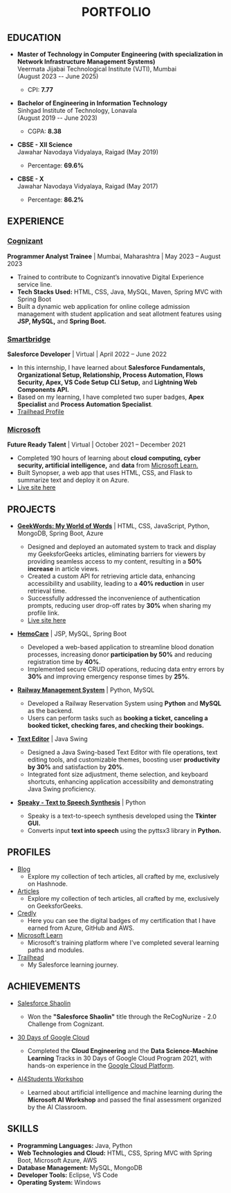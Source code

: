 <h1 align="center">PORTFOLIO</h1>

## EDUCATION

- **Master of Technology in Computer Engineering (with specialization in Network Infrastructure Management Systems)**
  <br>
  Veermata Jijabai Technological Institute (VJTI), Mumbai
  <br>
  (August 2023 -- June 2025)
  - CPI: **7.77**
  
- **Bachelor of Engineering in Information Technology**
  <br>
   Sinhgad Institute of Technology, Lonavala
   <br>
  (August 2019 -- June 2023)
  - CGPA: **8.38**

- **CBSE - XII Science**
  <br>
  Jawahar Navodaya Vidyalaya, Raigad (May 2019)
  - Percentage: **69.6%**
 
- **CBSE - X**
  <br>
  Jawahar Navodaya Vidyalaya, Raigad (May 2017)
  - Percentage: **86.2%**


## EXPERIENCE

### [Cognizant](https://drive.google.com/file/d/1MOVe1sSVTi5y5fQ9HPnBwG-TTolBwaEY/view)
**Programmer Analyst Trainee** | Mumbai, Maharashtra | May 2023 – August 2023
 - Trained to contribute to Cognizant’s innovative Digital Experience service line.
 - **Tech Stacks Used:** HTML, CSS, Java, MySQL, Maven, Spring MVC with Spring Boot
 - Built a dynamic web application for online college admission management with student application and seat allotment features using **JSP, MySQL,** and **Spring Boot.**


### [Smartbridge](https://smartinternz.com/internships/salesforce_certificates/4b5b81483048c8942ed00caaa17b9535)  
**Salesforce Developer** | Virtual | April 2022 – June 2022
   - In this internship, I have learned about **Salesforce Fundamentals, Organizational Setup, Relationship, Process Automation, Flows Security, Apex, VS Code Setup CLI Setup,** and **Lightning Web Components API.**
   - Based on my learning, I have completed two super badges, **Apex Specialist** and **Process Automation Specialist**.
   - [Trailhead Profile](https://trailblazer.me/id/sushant-bagul)
 
     
### [Microsoft](https://drive.google.com/file/d/14p6cRvEo6U6p_R4WfLoSRYM5U1R8H2tV/view?usp=sharing)
**Future Ready Talent** | Virtual | October 2021 – December 2021
  - Completed 190 hours of learning about **cloud computing, cyber security, artificial intelligence,** and **data** from [Microsoft Learn.](https://docs.microsoft.com/en-us/users/sb-4405/collections)
  - Built Synopser, a web app that uses HTML, CSS, and Flask to summarize text and deploy it on Azure.
  - [Live site here](https://synopser.azurewebsites.net/)

## PROJECTS

- [**GeekWords: My World of Words**](https://proud-river-0c8b65b00.4.azurestaticapps.net/) | HTML, CSS, JavaScript, Python, MongoDB, Spring Boot, Azure
  -  Designed and deployed an automated system to track and display my GeeksforGeeks articles, eliminating barriers for viewers by providing seamless access to my content, resulting in a **50% increase** in article views.
  -  Created a custom API for retrieving article data, enhancing accessibility and usability, leading to a **40% reduction** in user retrieval time.
  -  Successfully addressed the inconvenience of authentication prompts, reducing user drop-off rates by **30%** when sharing my profile link.
  - [Live site here](https://proud-river-0c8b65b00.4.azurestaticapps.net/)

- [**HemoCare**](https://github.com/Sushant1209/hemocare) | JSP, MySQL, Spring Boot
  -  Developed a web-based application to streamline blood donation processes, increasing donor **participation by 50%** and reducing registration time by **40%**.
  -  Implemented secure CRUD operations, reducing data entry errors by **30%** and improving emergency response times by **25%**.

- [**Railway Management System**](https://github.com/Sushant1209/Railway-Management-System) | Python, MySQL
  - Developed a Railway Reservation System using **Python** and **MySQL** as the backend.
  - Users can perform tasks such as **booking a ticket, canceling a booked ticket, checking fares, and checking their bookings.**

- [**Text Editor**](https://github.com/Sushant1209/TextEditor) | Java Swing
  - Designed a Java Swing-based Text Editor with file operations, text editing tools, and customizable themes, boosting user **productivity by 30%** and satisfaction by **20%**.
  - Integrated font size adjustment, theme selection, and keyboard shortcuts, enhancing application accessibility and demonstrating Java Swing proficiency.

- [**Speaky - Text to Speech Synthesis**](https://github.com/Sushant1209/Text_To_Speech) | Python
  - Speaky is a text-to-speech synthesis developed using the **Tkinter GUI.**
  - Converts input **text into speech** using the pyttsx3 library in **Python.**

## PROFILES
- [Blog](https://hashnode.com/@sushantbagul) 
  - Explore my collection of tech articles, all crafted by me, exclusively on Hashnode.
- [Articles](https://geekwords.pages.dev/) 
  - Explore my collection of tech articles, all crafted by me, exclusively on GeeksforGeeks.
- [Credly](https://www.credly.com/users/sushant-bagul)
  - Here you can see the digital badges of my certification that I have earned from Azure, GitHub and AWS.
- [Microsoft Learn](https://learn.microsoft.com/en-us/users/sb-4405/transcript/dz31jfqj8pewmgz)
  - Microsoft's training platform where I've completed several learning paths and modules.
- [Trailhead](https://trailblazer.me/id/sushant-bagul)
  - My Salesforce learning journey.

## ACHIEVEMENTS

- [Salesforce Shaolin](https://drive.google.com/file/d/1mwXmE6ZlV8f2ksajnxvLgfLsAJ5U3qWn/view) 
  - Won the **"Salesforce Shaolin"** title through the ReCogNurize - 2.0 Challenge from Cognizant.

- [30 Days of Google Cloud](https://drive.google.com/file/d/1TaNQ3DRXE--ydQyLpCo6o8Q42sbuwYsS/view?usp=drivesdk) 
  - Completed the **Cloud Engineering** and the **Data Science-Machine Learning** Tracks in 30 Days of Google Cloud Program 2021, with hands-on experience in the [Google Cloud Platform](https://www.qwiklabs.com/public_profiles/597bf01f-14c5-4ba6-bcf1-6219022e4dda).

- [AI4Students Workshop](https://drive.google.com/file/d/1TUSSnFWZmtUps1j3QbiTc715WEmTXWiG/view?usp=drivesdk) 
  - Learned about artificial intelligence and machine learning during the **Microsoft AI Workshop** and passed the final assessment organized by the AI Classroom.

## SKILLS

- **Programming Languages:** Java, Python
- **Web Technologies and Cloud:** HTML, CSS, Spring MVC with Spring Boot, Microsoft Azure, AWS
- **Database Management:** MySQL, MongoDB
- **Developer Tools:** Eclipse, VS Code
- **Operating System:** Windows



